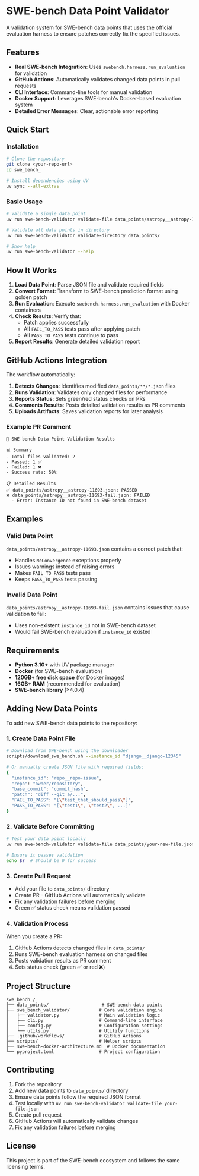 # SWE-bench Data Point Validator

A validation system for SWE-bench data points that uses the official evaluation harness to ensure patches correctly fix the specified issues.

## Features

- **Real SWE-bench Integration**: Uses `swebench.harness.run_evaluation` for validation
- **GitHub Actions**: Automatically validates changed data points in pull requests  
- **CLI Interface**: Command-line tools for manual validation
- **Docker Support**: Leverages SWE-bench's Docker-based evaluation system
- **Detailed Error Messages**: Clear, actionable error reporting

## Quick Start

### Installation

```bash
# Clone the repository
git clone <your-repo-url>
cd swe_bench_

# Install dependencies using UV
uv sync --all-extras
```

### Basic Usage

```bash
# Validate a single data point
uv run swe-bench-validator validate-file data_points/astropy__astropy-11693.json

# Validate all data points in directory
uv run swe-bench-validator validate-directory data_points/

# Show help
uv run swe-bench-validator --help
```

## How It Works

1. **Load Data Point**: Parse JSON file and validate required fields
2. **Convert Format**: Transform to SWE-bench prediction format using golden patch
3. **Run Evaluation**: Execute `swebench.harness.run_evaluation` with Docker containers
4. **Check Results**: Verify that:
   - Patch applies successfully
   - All `FAIL_TO_PASS` tests pass after applying patch
   - All `PASS_TO_PASS` tests continue to pass
5. **Report Results**: Generate detailed validation report

## GitHub Actions Integration

The workflow automatically:

1. **Detects Changes**: Identifies modified `data_points/**/*.json` files
2. **Runs Validation**: Validates only changed files for performance
3. **Reports Status**: Sets green/red status checks on PRs
4. **Comments Results**: Posts detailed validation results as PR comments
5. **Uploads Artifacts**: Saves validation reports for later analysis

### Example PR Comment

```
🧪 SWE-bench Data Point Validation Results

📊 Summary
- Total files validated: 2
- Passed: 1 ✅  
- Failed: 1 ❌
- Success rate: 50%

📋 Detailed Results
✅ data_points/astropy__astropy-11693.json: PASSED
❌ data_points/astropy__astropy-11693-fail.json: FAILED
  - Error: Instance ID not found in SWE-bench dataset
```

## Examples

### Valid Data Point
`data_points/astropy__astropy-11693.json` contains a correct patch that:
- Handles `NoConvergence` exceptions properly
- Issues warnings instead of raising errors
- Makes `FAIL_TO_PASS` tests pass
- Keeps `PASS_TO_PASS` tests passing

### Invalid Data Point  
`data_points/astropy__astropy-11693-fail.json` contains issues that cause validation to fail:
- Uses non-existent `instance_id` not in SWE-bench dataset
- Would fail SWE-bench evaluation if `instance_id` existed

## Requirements

- **Python 3.10+** with UV package manager
- **Docker** (for SWE-bench evaluation)
- **120GB+ free disk space** (for Docker images)
- **16GB+ RAM** (recommended for evaluation)
- **SWE-bench library** (≥4.0.4)

## Adding New Data Points

To add new SWE-bench data points to the repository:

### 1. Create Data Point File
```bash
# Download from SWE-bench using the downloader
scripts/download_swe_bench.sh --instance_id "django__django-12345"

# Or manually create JSON file with required fields:
{
  "instance_id": "repo__repo-issue",
  "repo": "owner/repository", 
  "base_commit": "commit_hash",
  "patch": "diff --git a/...",
  "FAIL_TO_PASS": "[\"test_that_should_pass\"]",
  "PASS_TO_PASS": "[\"test1\", \"test2\", ...]"
}
```

### 2. Validate Before Committing
```bash
# Test your data point locally
uv run swe-bench-validator validate-file data_points/your-new-file.json

# Ensure it passes validation
echo $?  # Should be 0 for success
```

### 3. Create Pull Request
- Add your file to `data_points/` directory
- Create PR - GitHub Actions will automatically validate
- Fix any validation failures before merging
- Green ✅ status check means validation passed

### 4. Validation Process
When you create a PR:
1. GitHub Actions detects changed files in `data_points/`
2. Runs SWE-bench evaluation harness on changed files
3. Posts validation results as PR comment
4. Sets status check (green ✅ or red ❌)

## Project Structure

```
swe_bench_/
├── data_points/                    # SWE-bench data points
├── swe_bench_validator/           # Core validation engine
│   ├── validator.py               # Main validation logic
│   ├── cli.py                     # Command-line interface  
│   ├── config.py                  # Configuration settings
│   └── utils.py                   # Utility functions
├── .github/workflows/             # GitHub Actions
├── scripts/                       # Helper scripts
├── swe-bench-docker-architecture.md  # Docker documentation
└── pyproject.toml                 # Project configuration
```

## Contributing

1. Fork the repository
2. Add new data points to `data_points/` directory
3. Ensure data points follow the required JSON format
4. Test locally with `uv run swe-bench-validator validate-file your-file.json`
5. Create pull request
6. GitHub Actions will automatically validate changes
7. Fix any validation failures before merging

## License

This project is part of the SWE-bench ecosystem and follows the same licensing terms.